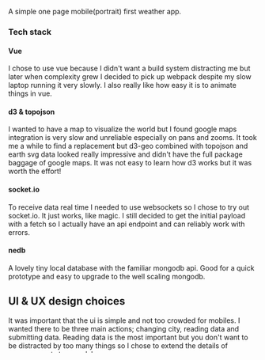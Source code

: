 A simple one page mobile(portrait) first weather app.

### Tech stack

#### Vue
I chose to use vue because I didn't want a build system distracting me but later when complexity grew I decided to pick up webpack despite my slow laptop running it very slowly. I also really like how easy it is to animate things in vue.

#### d3 & topojson
I wanted to have a map to visualize the world but I found google maps integration is very slow and unreliable especially on pans and zooms. It took me a while to find a replacement but d3-geo combined with topojson and earth svg data looked really impressive and didn't have the full package baggage of google maps. It was not easy to learn how d3 works but it was worth the effort!

#### socket.io
To receive data real time I needed to use websockets so I chose to try out socket.io. It just works, like magic. I still decided to get the initial payload with a fetch so I actually have an api endpoint and can reliably work with errors.

#### nedb
A lovely tiny local database with the familiar mongodb api. Good for a quick prototype and easy to upgrade to the well scaling mongodb.

## UI & UX design choices
It was important that the ui is simple and not too crowded for mobiles. I wanted there to be three main actions; changing city, reading data and submitting data. Reading data is the most important but you don't want to be distracted by too many things so I chose to extend the details of measurements to a modal.  
Changing cities was an equally important thing. People are used to menus being in the top of their application so I wanted the 'switch' to be there. Since there is only 5 locations I chose to show them all in a row with some icons to catch the eye. However if this were to scale larger we would need to think some other solution for this. Perhaps to be able to scroll the map and click on locations together with a search box.  
Submitting data is the third action and it was a natural choice to put in a modal because not everyone wants to submit data. At first I had the form be a select and a number input, this was problematic for one reason especially. The number input on a mobile opens the keyboard that makes the space on screen very small. This could be worked around but I think it would take some time to get it right. I found using a range input was a more elegant solution. I dropped the select input for city completely and decided to have it be based on the location in the current view. This way the form became very simple and clean making it quick and easy to use.   

## Todo / excercise for the reader
Some things were purposefully not implemented to save time. Possible future improvements to the code could include the following:
-  Routing: have the url change by selected location and(or) state
-  State: handle state by vuex
-  Responsive css: screen size testing was only done on my phone and laptop screen. If it looks bad on your screen this might be the reason.
-  SEO: server side rendering and 'proper' html syntax
-  Backend: a proper api and schedule changes to location timezones
-  Testing: guilty as charged I skipped testing completely to progress faster
-  optimization: Some optimizations here and there especially with library sizes
-  ui: add some colors

## Build Setup

``` bash
# install dependencies
npm install

# run the backend server in the background or a different window
# Tip: use forever, pm2, nohup or something similar for production.
npm start
#or
node server.js

# serve with hot reload at localhost:8080
npm run dev

# build for production with minification
npm run build
```

